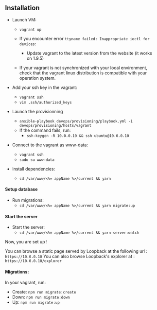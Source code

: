 ## Installation

- Launch VM:

  - `vagrant up`

  - If you encounter error `ttyname failed: Inappropriate ioctl for devices`:
    - Update vagrant to the latest version from the website (it works on 1.9.5)
  - If your vagrant is not synchronized with your local environment, check that the vagrant linux distribution is compatible with your operation system.

- Add your ssh key in the vagrant:
  - `vagrant ssh`
  - `vim .ssh/authorized_keys`

- Launch the provisionning
  - `ansible-playbook devops/provisioning/playbook.yml -i devops/provisioning/hosts/vagrant`
  - If the command fails, run:
    - `ssh-keygen -R 10.0.0.10 && ssh ubuntu@10.0.0.10`

- Connect to the vagrant as www-data:
  - `vagrant ssh`
  - `sudo su www-data`

- Install dependencies:
  - `cd /var/www/<%= appName %>/current && yarn`

#### Setup database

- Run migrations:
  - `cd /var/www/<%= appName %>/current && yarn migrate:up`

#### Start the server

- Start the server:
  - `cd /var/www/<%= appName %>/current && yarn server:watch`

Now, you are set up !

You can browse a static page served by Loopback at the following url : `https://10.0.0.10`
You can also browse Loopback's explorer at : `https://10.0.0.10/explorer`

#### Migrations:

In your vagrant, run:

- Create: `npm run migrate:create`
- Down: `npm run migrate:down`
- Up: `npm run migrate:up`
